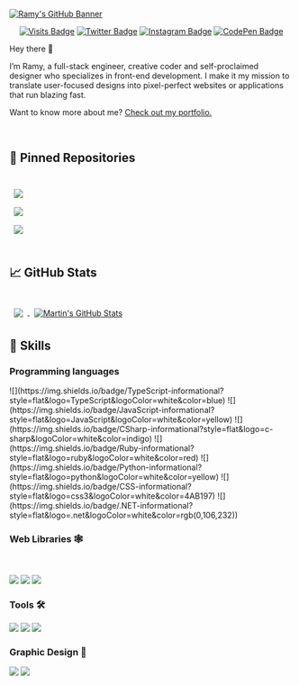 [![Ramy's GitHub Banner](https://github.com/rhpo/rhpo/assets/69460661/a976a57e-3512-4d08-bcba-34d9ed592fcb)](https://github.com/rhpo)

<div align="center">

[![Visits Badge](https://badges.pufler.dev/visits/rhpo/rhpo)](https://rhpo.dev)
[![Twitter Badge](https://img.shields.io/badge/Twitter-Profile-informational?style=flat&logo=twitter&logoColor=white&color=1CA2F1)](https://twitter.com/)
[![Instagram Badge](https://img.shields.io/badge/Instagram-Profile-Informational?style=flat&logo=instagram&logoColor=white&color=royalblue)](https://instagram.com/ramyhadid)
[![CodePen Badge](https://img.shields.io/badge/CodePen-Profile-informational?style=flat&logo=codepen&logoColor=white&color=black)](https://codepen.io/rhpo)

</div>

Hey there 👋

I’m Ramy, a full-stack engineer, creative coder and self-proclaimed designer who specializes in front-end development. I make it my mission to translate user-focused designs into pixel-perfect websites or applications that run blazing fast.

Want to know more about me? [Check out my portfolio.](https://www.ramey.ml/)

<br>

## 📌 Pinned Repositories

<br>

<a href="https://github.com/rhpo/Luna">
  <img align="center" style="margin:0.5rem" src="https://github-readme-stats.vercel.app/api/pin/?username=rhpo&repo=Luna&title_color=ffffff&text_color=c9cacc&icon_color=4AB197&bg_color=1A2B34" />
</a>

<br>

<a href="https://github.com/rhpo/life.js">
  <img align="center" style="margin:0.5rem" src="https://github-readme-stats.vercel.app/api/pin/?username=rhpo&repo=life.js&title_color=ffffff&text_color=c9cacc&icon_color=4AB197&bg_color=1A2B34" />
</a>

<br>

<a href="https://github.com/rhpo/ng-limeade">
  <img align="center" style="margin:0.5rem" src="https://github-readme-stats.vercel.app/api/pin/?username=rhpo&repo=Jax&title_color=ffffff&text_color=c9cacc&icon_color=4AB197&bg_color=1A2B34" />
</a>

<br>
<br>

## &#x1f4c8; GitHub Stats

<br>

<a href="https://github.com/rhpo">
  <img align="center" style="margin:0.5rem" src="https://github-readme-stats.vercel.app/api/top-langs/?username=rhpo&hide=html,css&title_color=ffffff&text_color=c9cacc&icon_color=4AB197&bg_color=1A2B34" />
</a>

<a href="https://github.com/rhpo">
  <img align="center" style="margin:0.5rem" src="https://github-readme-stats.vercel.app/api?username=rhpo&show_icons=true&line_height=27&count_private=true&title_color=ffffff&text_color=c9cacc&icon_color=4AB097&bg_color=1A2B34" alt="Martin's GitHub Stats" />
</a>

<br>

## 💼 Skills

<h3>Programming languages</h3>
![](https://img.shields.io/badge/TypeScript-informational?style=flat&logo=TypeScript&logoColor=white&color=blue)
![](https://img.shields.io/badge/JavaScript-informational?style=flat&logo=JavaScript&logoColor=white&color=yellow)
![](https://img.shields.io/badge/CSharp-informational?style=flat&logo=c-sharp&logoColor=white&color=indigo)
![](https://img.shields.io/badge/Ruby-informational?style=flat&logo=ruby&logoColor=white&color=red)
![](https://img.shields.io/badge/Python-informational?style=flat&logo=python&logoColor=white&color=yellow)
![](https://img.shields.io/badge/CSS-informational?style=flat&logo=css3&logoColor=white&color=4AB197)
![](https://img.shields.io/badge/.NET-informational?style=flat&logo=.net&logoColor=white&color=rgb(0,106,232))

<h3>Web Libraries 🕸️</h3>
<br>

![](https://img.shields.io/badge/React-informational?style=flat&logo=react&logoColor=white&color=royalblue)
![](https://img.shields.io/badge/Svelte-informational?style=flat&logo=svelte&logoColor=white&color=orange)
![](https://img.shields.io/badge/Sass-informational?style=flat&logo=Sass&logoColor=white&color=pink)

<h3>Tools 🛠️</h3>

![](https://img.shields.io/badge/Tools-NPM-informational?style=flat&logo=npm&logoColor=white&color=4AB197)
![](https://img.shields.io/badge/Tools-Postman-informational?style=flat&logo=Postman&logoColor=white&color=4AB197)
![](https://img.shields.io/badge/Tools-GitHub-informational?style=flat&logo=GitHub&logoColor=white&color=4AB197)

<h3>Graphic Design 🎨</h3>

![](https://img.shields.io/badge/Photoshop-informational?style=flat&logo=Adobe-Photoshop&logoColor=white&color=royalblue)
![](https://img.shields.io/badge/Illustrator-informational?style=flat&logo=Adobe-Illustrator&logoColor=white&color=orange)

<br>
